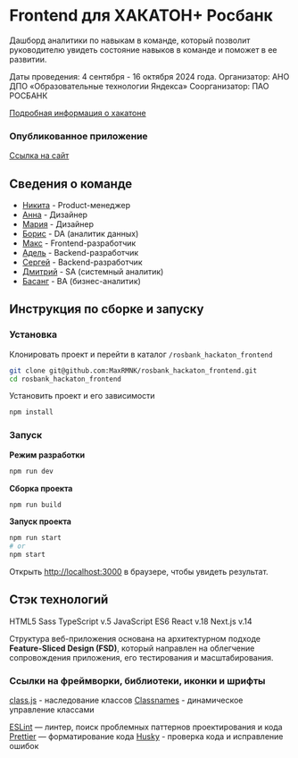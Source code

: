# Frontend для ХАКАТОН+ Росбанк

Дашборд аналитики по навыкам в команде, который позволит руководителю увидеть состояние навыков в команде и поможет в ее развитии.

Даты проведения: 4 сентября - 16 октября 2024 года.
Организатор: АНО ДПО «Образовательные технологии Яндекса»
Соорганизатор: ПАО РОСБАНК

[Подробная информация о хакатоне](https://norikov.notion.site/ec7ad9d3121d49d19354777c02454541)

### Опубликованное приложение

[Ссылка на сайт](https://maxrmnk.ru/)

<!-- [Макет в Figma]() -->

## Сведения о команде

- [Никита](https://t.me/nikfromrus) - Product-менеджер
- [Анна](https://t.me/yudina_a) - Дизайнер
- [Мария](https://t.me/madam_entu) - Дизайнер
- [Борис](https://t.me/barudenko) - DA (аналитик данных)
- [Макс](https://t.me/MaxRMNK) - Frontend-разработчик
- [Адель](https://t.me/AIG3c) - Backend-разработчик
- [Сергей](https://t.me/serhiihabl) - Backend-разработчик
- [Дмитрий](https://t.me/d_strelen) - SA (системный аналитик)
- [Басанг](https://t.me/basang13) - BA (бизнес-аналитик)

## Инструкция по сборке и запуску

### Установка

Клонировать проект и перейти в каталог `/rosbank_hackaton_frontend`

```bash
git clone git@github.com:MaxRMNK/rosbank_hackaton_frontend.git
cd rosbank_hackaton_frontend
```

Установить проект и его зависимости

```bash
npm install
```

### Запуск

**Режим разработки**

```bash
npm run dev
```

**Сборка проекта**

```bash
npm run build
```

**Запуск проекта**

```bash
npm run start
# or
npm start
```

Открыть [http://localhost:3000](http://localhost:3000) в браузере, чтобы увидеть результат.

## Стэк технологий

HTML5
Sass
TypeScript v.5
JavaScript ES6
React v.18
Next.js v.14

Структура веб-приложения основана на архитектурном подходе **Feature-Sliced Design (FSD)**, который направлен на облегчение сопровождения приложения, его тестирования и масштабирования.

### Ссылки на фреймворки, библиотеки, иконки и шрифты

[class.js](https://www.npmjs.com/package/classes) - наследование классов
[Classnames](https://www.npmjs.com/package/classnames) - динамическое управление классами

[ESLint](https://www.npmjs.com/package/eslint) — линтер, поиск проблемных паттернов проектирования и кода
[Prettier](https://www.npmjs.com/package/prettier) — форматирование кода
[Husky](https://www.npmjs.com/package/husky) - проверка кода и исправление ошибок
